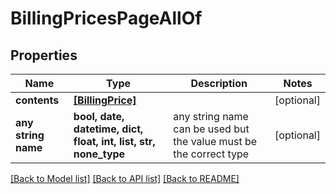 # BillingPricesPageAllOf


## Properties
Name | Type | Description | Notes
------------ | ------------- | ------------- | -------------
**contents** | [**[BillingPrice]**](BillingPrice.md) |  | [optional] 
**any string name** | **bool, date, datetime, dict, float, int, list, str, none_type** | any string name can be used but the value must be the correct type | [optional]

[[Back to Model list]](../README.md#documentation-for-models) [[Back to API list]](../README.md#documentation-for-api-endpoints) [[Back to README]](../README.md)


